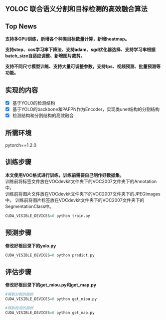 ## YOLOC 联合语义分割和目标检测的高效融合算法


## Top News
**支持多GPU训练，新增各个种类目标数量计算，新增heatmap。**  

**支持step、cos学习率下降法、支持adam、sgd优化器选择、支持学习率根据batch_size自适应调整、新增图片裁剪。**  

**支持不同尺寸模型训练、支持大量可调整参数，支持fps、视频预测、批量预测等功能。**   

## 实现的内容
- [x] 基于YOLO的检测结构
- [x] 基于YOLO的backbone和PAFPN作为Encoder，实现类unet结构的分割结构
- [x] 检测结构和分割结构的高效融合

## 所需环境
pytorch==1.2.0


## 训练步骤
**本文使用VOC格式进行训练，训练前需要自己制作好数据集，**    
训练前将标签文件放在VOCdevkit文件夹下的VOC2007文件夹下的Annotation中。   
训练前将图片文件放在VOCdevkit文件夹下的VOC2007文件夹下的JPEGImages中。
训练前将图片标签放在VOCdevkit文件夹下的VOC2007文件夹下的SegmentationClass中。
```python
CUDA_VISIBLE_DEVICES=0 python train.py
```

## 预测步骤
**修改好根目录下的yolo.py**
```python
CUDA_VISIBLE_DEVICES=0 python predict.py
```

## 评估步骤 
**修改好根目录下的get_miou.py和get_map.py**
```python
#得到分割的指标
CUDA_VISIBLE_DEVICES=0 python get_miou.py 
```

```python
#得到检测的指标
CUDA_VISIBLE_DEVICES=0 python get_map.py 
```
